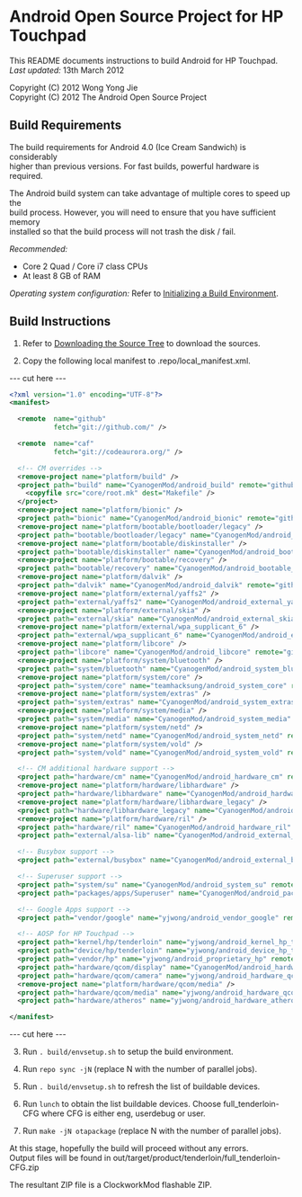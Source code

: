 Android Open Source Project for HP Touchpad
===========================================

This README documents instructions to build Android for HP Touchpad.  
*Last updated:* 13th March 2012

Copyright (C) 2012 Wong Yong Jie  
Copyright (C) 2012 The Android Open Source Project

Build Requirements
------------------

The build requirements for Android 4.0 (Ice Cream Sandwich) is considerably  
higher than previous versions. For fast builds, powerful hardware is required.

The Android build system can take advantage of multiple cores to speed up the  
build process. However, you will need to ensure that you have sufficient memory  
installed so that the build process will not trash the disk / fail.

*Recommended:*  
* Core 2 Quad / Core i7 class CPUs  
* At least 8 GB of RAM

*Operating system configuration:*
Refer to [Initializing a Build Environment](http://source.android.com/source/initializing.html).

Build Instructions
------------------

1. Refer to [Downloading the Source Tree](http://source.android.com/source/downloading.html) to
   download the sources.

2. Copy the following local manifest to .repo/local\_manifest.xml.

--- cut here ---
``` xml
<?xml version="1.0" encoding="UTF-8"?>
<manifest>

  <remote  name="github"
           fetch="git://github.com/" />

  <remote  name="caf"
           fetch="git://codeaurora.org/" />

  <!-- CM overrides -->
  <remove-project name="platform/build" />
  <project path="build" name="CyanogenMod/android_build" remote="github" revision="ics">
    <copyfile src="core/root.mk" dest="Makefile" />
  </project>
  <remove-project name="platform/bionic" />
  <project path="bionic" name="CyanogenMod/android_bionic" remote="github" revision="ics" />
  <remove-project name="platform/bootable/bootloader/legacy" />
  <project path="bootable/bootloader/legacy" name="CyanogenMod/android_bootable_bootloader_legacy" remote="github" revision="ics" />
  <remove-project name="platform/bootable/diskinstaller" />
  <project path="bootable/diskinstaller" name="CyanogenMod/android_bootable_diskinstaller" remote="github" revision="ics" />
  <remove-project name="platform/bootable/recovery" />
  <project path="bootable/recovery" name="CyanogenMod/android_bootable_recovery" remote="github" revision="ics" />
  <remove-project name="platform/dalvik" />
  <project path="dalvik" name="CyanogenMod/android_dalvik" remote="github" revision="ics" />
  <remove-project name="platform/external/yaffs2" />
  <project path="external/yaffs2" name="CyanogenMod/android_external_yaffs2" remote="github" revision="ics" />
  <remove-project name="platform/external/skia" />
  <project path="external/skia" name="CyanogenMod/android_external_skia" remote="github" revision="ics" />
  <remove-project name="platform/external/wpa_supplicant_6" />
  <project path="external/wpa_supplicant_6" name="CyanogenMod/android_external_wpa_supplicant_6" remote="github" revision="ics" />
  <remove-project name="platform/libcore" />
  <project path="libcore" name="CyanogenMod/android_libcore" remote="github" revision="ics" />
  <remove-project name="platform/system/bluetooth" />
  <project path="system/bluetooth" name="CyanogenMod/android_system_bluetooth" remote="github" revision="ics" />
  <remove-project name="platform/system/core" />
  <project path="system/core" name="teamhacksung/android_system_core" remote="private" revision="ics" />
  <remove-project name="platform/system/extras" />
  <project path="system/extras" name="CyanogenMod/android_system_extras" remote="github" revision="ics" />
  <remove-project name="platform/system/media" />
  <project path="system/media" name="CyanogenMod/android_system_media" remote="github" revision="ics" />
  <remove-project name="platform/system/netd" />
  <project path="system/netd" name="CyanogenMod/android_system_netd" remote="github" revision="ics" />
  <remove-project name="platform/system/vold" />
  <project path="system/vold" name="CyanogenMod/android_system_vold" remote="github" revision="ics" />

  <!-- CM additional hardware support -->
  <project path="hardware/cm" name="CyanogenMod/android_hardware_cm" remote="github" revision="ics" />
  <remove-project name="platform/hardware/libhardware" />
  <project path="hardware/libhardware" name="CyanogenMod/android_hardware_libhardware" remote="private" revision="ics" />
  <remove-project name="platform/hardware/libhardware_legacy" />
  <project path="hardware/libhardware_legacy" name="CyanogenMod/android_hardware_libhardware_legacy" remote="github" revision="ics" />
  <remove-project name="platform/hardware/ril" />
  <project path="hardware/ril" name="CyanogenMod/android_hardware_ril" remote="github" revision="ics" />
  <project path="external/alsa-lib" name="CyanogenMod/android_external_alsa-lib" remote="github" revision="gingerbread" />

  <!-- Busybox support -->
  <project path="external/busybox" name="CyanogenMod/android_external_busybox" remote="github" revision="ics" />

  <!-- Superuser support -->
  <project path="system/su" name="CyanogenMod/android_system_su" remote="github" revision="ics" />
  <project path="packages/apps/Superuser" name="CyanogenMod/android_packages_apps_Superuser" remote="github" revision="ics" />

  <!-- Google Apps support -->
  <project path="vendor/google" name="yjwong/android_vendor_google" remote="private" revision="ics" />

  <!-- AOSP for HP Touchpad -->
  <project path="kernel/hp/tenderloin" name="yjwong/android_kernel_hp_tenderloin" remote="github" revision="ics" />
  <project path="device/hp/tenderloin" name="yjwong/android_device_hp_tenderloin" remote="github" revision="ics" />
  <project path="vendor/hp" name="yjwong/android_proprietary_hp" remote="github" revision="ics" />
  <project path="hardware/qcom/display" name="CyanogenMod/android_hardware_qcom_display" remote="github" revision="ics" />
  <project path="hardware/qcom/camera" name="yjwong/android_hardware_qcom_camera" remote="github" revision="ics" />
  <remove-project name="platform/hardware/qcom/media" />
  <project path="hardware/qcom/media" name="yjwong/android_hardware_qcom_media" remote="github" revision="ics" />
  <project path="hardware/atheros" name="yjwong/android_hardware_atheros" remote="github" revision="ics" />

</manifest>
```
--- cut here ---

3. Run `. build/envsetup.sh` to setup the build environment.

4. Run `repo sync -jN` (replace N with the number of parallel jobs).

5. Run `. build/envsetup.sh` to refresh the list of buildable devices.

6. Run `lunch` to obtain the list buildable devices.
   Choose full\_tenderloin-CFG where CFG is either eng, userdebug or user.

7. Run `make -jN otapackage` (replace N with the number of parallel jobs).

At this stage, hopefully the build will proceed without any errors.  
Output files will be found in out/target/product/tenderloin/full\_tenderloin-CFG.zip

The resultant ZIP file is a ClockworkMod flashable ZIP.

